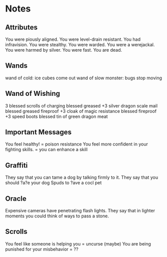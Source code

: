 # Notes

## Attributes
You were piously aligned.
You were level-drain resistant.
You had infravision.
You were stealthy.
You were warded.
You were a werejackal.
You were harmed by silver.
You were fast.
You are dead.


## Wands

wand of cold: ice cubes come out
wand of slow monster: bugs stop moving


## Wand of Wishing

3 blessed scrolls of charging
blessed greased +3 silver dragon scale mail
blessed greased fireproof +3 cloak of magic resistance
blessed fireproof +3 speed boots
blessed tin of green dragon meat


## Important Messages

You feel healthy! = poison resistance
You feel more confident in your fighting skills. = you can enhance a skill

## Graffiti

They say that you can tame a dog by talking firmly to it.
They say that you should ?a?e your dog Spuds to ?ave a cocl pet

## Oracle

Expensive cameras have penetrating flash lights.
They say that in lighter moments you could think of ways to pass a stone.

## Scrolls

You feel like someone is helping you = uncurse (maybe)
You are being punished for your misbehavior = ??
